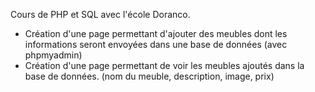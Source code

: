 Cours de PHP et SQL avec l'école Doranco.
- Création d'une page permettant d'ajouter des meubles dont les informations seront envoyées dans une base de données (avec phpmyadmin)
- Création d'une page permettant de voir les meubles ajoutés dans la base de données. (nom du meuble, description, image, prix)
